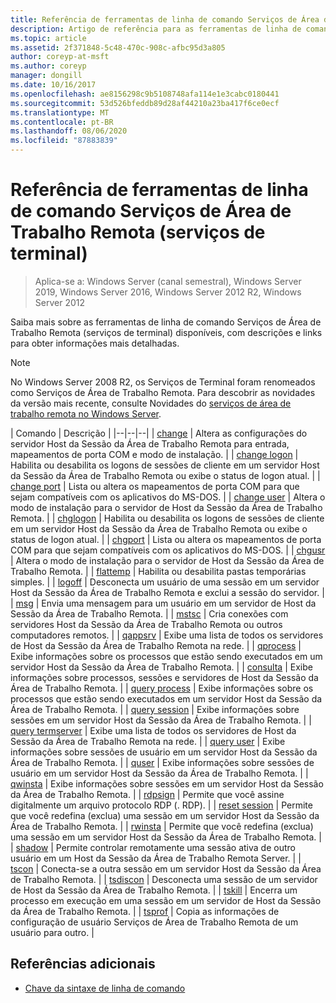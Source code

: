 ```yaml
---
title: Referência de ferramentas de linha de comando Serviços de Área de Trabalho Remota (serviços de terminal)
description: Artigo de referência para as ferramentas de linha de comando do Serviços de Área de Trabalho Remota (RDS).
ms.topic: article
ms.assetid: 2f371848-5c48-470c-908c-afbc95d3a805
author: coreyp-at-msft
ms.author: coreyp
manager: dongill
ms.date: 10/16/2017
ms.openlocfilehash: ae8156298c9b5108748afa114e1e3cabc0180441
ms.sourcegitcommit: 53d526bfeddb89d28af44210a23ba417f6ce0ecf
ms.translationtype: MT
ms.contentlocale: pt-BR
ms.lasthandoff: 08/06/2020
ms.locfileid: "87883839"
---
```

# <a name="remote-desktop-services-terminal-services-command-line-tools-reference"></a>Referência de ferramentas de linha de comando Serviços de Área de Trabalho Remota (serviços de terminal)

> Aplica-se a: Windows Server (canal semestral), Windows Server 2019, Windows Server 2016, Windows Server 2012 R2, Windows Server 2012

Saiba mais sobre as ferramentas de linha de comando Serviços de Área de Trabalho Remota (serviços de terminal) disponíveis, com descrições e links para obter informações mais detalhadas.

> [!NOTE]
> No Windows Server 2008 R2, os Serviços de Terminal foram renomeados como Serviços de Área de Trabalho Remota. Para descobrir as novidades da versão mais recente, consulte Novidades do [serviços de área de trabalho remota no Windows Server](/previous-versions/windows/it-pro/windows-server-2012-r2-and-2012/dn283323(v=ws.11)).

| Comando | Descrição |
|--|--|--|
| [change](change.md) | Altera as configurações do servidor Host da Sessão da Área de Trabalho Remota para entrada, mapeamentos de porta COM e modo de instalação. |
| [change logon](change-logon.md) | Habilita ou desabilita os logons de sessões de cliente em um servidor Host da Sessão da Área de Trabalho Remota ou exibe o status de logon atual. |
| [change port](change-port.md) | Lista ou altera os mapeamentos de porta COM para que sejam compatíveis com os aplicativos do MS-DOS. |
| [change user](change-user.md) | Altera o modo de instalação para o servidor de Host da Sessão da Área de Trabalho Remota. |
| [chglogon](chglogon.md) | Habilita ou desabilita os logons de sessões de cliente em um servidor Host da Sessão da Área de Trabalho Remota ou exibe o status de logon atual. |
| [chgport](chgport.md) | Lista ou altera os mapeamentos de porta COM para que sejam compatíveis com os aplicativos do MS-DOS. |
| [chgusr](chgusr.md) | Altera o modo de instalação para o servidor de Host da Sessão da Área de Trabalho Remota. |
| [flattemp](flattemp.md) | Habilita ou desabilita pastas temporárias simples. |
| [logoff](logoff.md) | Desconecta um usuário de uma sessão em um servidor Host da Sessão da Área de Trabalho Remota e exclui a sessão do servidor. |
| [msg](msg.md) | Envia uma mensagem para um usuário em um servidor de Host da Sessão da Área de Trabalho Remota. |
| [mstsc](mstsc.md) | Cria conexões com servidores Host da Sessão da Área de Trabalho Remota ou outros computadores remotos. |
| [qappsrv](qappsrv.md) | Exibe uma lista de todos os servidores de Host da Sessão da Área de Trabalho Remota na rede. |
| [qprocess](qprocess.md) | Exibe informações sobre os processos que estão sendo executados em um servidor Host da Sessão da Área de Trabalho Remota. |
| [consulta](query.md) | Exibe informações sobre processos, sessões e servidores de Host da Sessão da Área de Trabalho Remota. |
| [query process](query-process.md) | Exibe informações sobre os processos que estão sendo executados em um servidor Host da Sessão da Área de Trabalho Remota. |
| [query session](query-session.md) | Exibe informações sobre sessões em um servidor Host da Sessão da Área de Trabalho Remota. |
| [query termserver](query-termserver.md) | Exibe uma lista de todos os servidores de Host da Sessão da Área de Trabalho Remota na rede. |
| [query user](query-user.md) | Exibe informações sobre sessões de usuário em um servidor Host da Sessão da Área de Trabalho Remota. |
| [quser](quser.md) | Exibe informações sobre sessões de usuário em um servidor Host da Sessão da Área de Trabalho Remota. |
| [qwinsta](qwinsta.md) | Exibe informações sobre sessões em um servidor Host da Sessão da Área de Trabalho Remota. |
| [rdpsign](rdpsign.md) | Permite que você assine digitalmente um arquivo protocolo RDP (. RDP). |
| [reset session](reset-session.md) | Permite que você redefina (exclua) uma sessão em um servidor Host da Sessão da Área de Trabalho Remota. |
| [rwinsta](rwinsta.md) | Permite que você redefina (exclua) uma sessão em um servidor Host da Sessão da Área de Trabalho Remota. |
| [shadow](shadow.md) | Permite controlar remotamente uma sessão ativa de outro usuário em um Host da Sessão da Área de Trabalho Remota Server. |
| [tscon](tscon.md) | Conecta-se a outra sessão em um servidor Host da Sessão da Área de Trabalho Remota. |
| [tsdiscon](tsdiscon.md) | Desconecta uma sessão de um servidor de Host da Sessão da Área de Trabalho Remota. |
| [tskill](tskill.md) | Encerra um processo em execução em uma sessão em um servidor de Host da Sessão da Área de Trabalho Remota. |
| [tsprof](tsprof.md) | Copia as informações de configuração de usuário Serviços de Área de Trabalho Remota de um usuário para outro. |

## <a name="additional-references"></a>Referências adicionais

- [Chave da sintaxe de linha de comando](command-line-syntax-key.md)